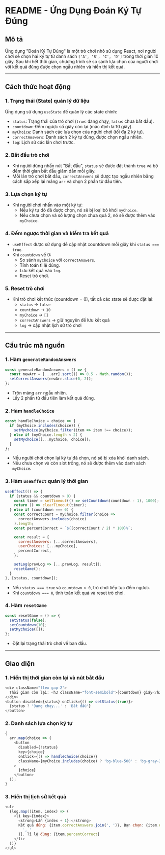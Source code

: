# README - Ứng Dụng Đoán Ký Tự Đúng

## Mô tả

Ứng dụng "Đoán Ký Tự Đúng" là một trò chơi nhỏ sử dụng React, nơi người chơi sẽ chọn hai ký tự từ danh sách `['A', 'B', 'C', 'D']` trong thời gian 10 giây. Sau khi hết thời gian, chương trình sẽ so sánh lựa chọn của người chơi với kết quả đúng được chọn ngẫu nhiên và hiển thị kết quả.

---

## Cách thức hoạt động

### 1. **Trạng thái (State) quản lý dữ liệu**

Ứng dụng sử dụng `useState` để quản lý các state chính:

- `status`: Trạng thái của trò chơi (`true`: đang chạy, `false`: chưa bắt đầu).
- `countdown`: Đếm ngược số giây còn lại (mặc định là 10 giây).
- `myChoice`: Danh sách các lựa chọn của người chơi (tối đa 2 ký tự).
- `correctAnswers`: Danh sách 2 ký tự đúng, được chọn ngẫu nhiên.
- `log`: Lịch sử các lần chơi trước.

### 2. **Bắt đầu trò chơi**

- Khi người dùng nhấn nút "Bắt đầu", `status` sẽ được đặt thành `true` và bộ đếm thời gian bắt đầu giảm dần mỗi giây.
- Mỗi lần trò chơi bắt đầu, `correctAnswers` sẽ được tạo ngẫu nhiên bằng cách sắp xếp lại mảng `arr` và chọn 2 phần tử đầu tiên.

### 3. **Lựa chọn ký tự**

- Khi người chơi nhấn vào một ký tự:
  - Nếu ký tự đó đã được chọn, nó sẽ bị loại bỏ khỏi `myChoice`.
  - Nếu chưa chọn và số lượng chọn chưa quá 2, nó sẽ được thêm vào `myChoice`.

### 4. **Đếm ngược thời gian và kiểm tra kết quả**

- `useEffect` được sử dụng để cập nhật countdown mỗi giây khi `status === true`.
- Khi `countdown` về 0:
  - So sánh `myChoice` với `correctAnswers`.
  - Tính toán tỉ lệ đúng.
  - Lưu kết quả vào `log`.
  - Reset trò chơi.

### 5. **Reset trò chơi**

- Khi trò chơi kết thúc (countdown = 0), tất cả các state sẽ được đặt lại:
  - `status` → `false`
  - `countdown` → `10`
  - `myChoice` → `[]`
  - `correctAnswers` → giữ nguyên để lưu kết quả
  - `log` → cập nhật lịch sử trò chơi

---

## Cấu trúc mã nguồn

### 1. **Hàm `generateRandomAnswers`**

```js
const generateRandomAnswers = () => {
  const newArr = [...arr].sort(() => 0.5 - Math.random());
  setCorrectAnswers(newArr.slice(0, 2));
};
```

- Trộn mảng `arr` ngẫu nhiên.
- Lấy 2 phần tử đầu tiên làm kết quả đúng.

### 2. **Hàm `handleChoice`**

```js
const handleChoice = choice => {
  if (myChoice.includes(choice)) {
    setMychoice(myChoice.filter(item => item !== choice));
  } else if (myChoice.length < 2) {
    setMychoice([...myChoice, choice]);
  }
};
```

- Nếu người chơi chọn lại ký tự đã chọn, nó sẽ bị xóa khỏi danh sách.
- Nếu chưa chọn và còn slot trống, nó sẽ được thêm vào danh sách `myChoice`.

### 3. **Hàm `useEffect` quản lý thời gian**

```js
useEffect(() => {
  if (status && countdown > 0) {
    const timer = setTimeout(() => setCountdown(countdown - 1), 1000);
    return () => clearTimeout(timer);
  } else if (countdown === 0) {
    const correctCount = myChoice.filter(choice =>
      correctAnswers.includes(choice)
    ).length;
    const percentCorrect = `${(correctCount / 2) * 100}%`;

    const result = {
      correctAnswers: [...correctAnswers],
      userChoices: [...myChoice],
      percentCorrect,
    };

    setLog(prevLog => [...prevLog, result]);
    resetGame();
  }
}, [status, countdown]);
```

- Nếu `status === true` và `countdown > 0`, trò chơi tiếp tục đếm ngược.
- Khi `countdown === 0`, tính toán kết quả và reset trò chơi.

### 4. **Hàm `resetGame`**

```js
const resetGame = () => {
  setStatus(false);
  setCountdown(10);
  setMychoice([]);
};
```

- Đặt lại trạng thái trò chơi về ban đầu.

---

## Giao diện

### 1. **Hiển thị thời gian còn lại và nút bắt đầu**

```js
<div className="flex gap-2">
  Thời gian còn lại: <h3 className="font-semibold">{countdown} giây</h3>
</div>
<button disabled={status} onClick={() => setStatus(true)}>
  {status ? 'Đang chạy...' : 'Bắt đầu'}
</button>
```

### 2. **Danh sách lựa chọn ký tự**

```js
{
  arr.map(choice => (
    <button
      disabled={!status}
      key={choice}
      onClick={() => handleChoice(choice)}
      className={myChoice.includes(choice) ? 'bg-blue-500' : 'bg-gray-200'}
    >
      {choice}
    </button>
  ));
}
```

### 3. **Hiển thị lịch sử kết quả**

```js
<ul>
  {log.map((item, index) => (
    <li key={index}>
      <strong>Lần {index + 1}:</strong>
      Kết quả đúng: {item.correctAnswers.join(', ')}, Bạn chọn: {item.userChoices.join(
        ', '
      )}, Tỉ lệ đúng: {item.percentCorrect}
    </li>
  ))}
</ul>
```
